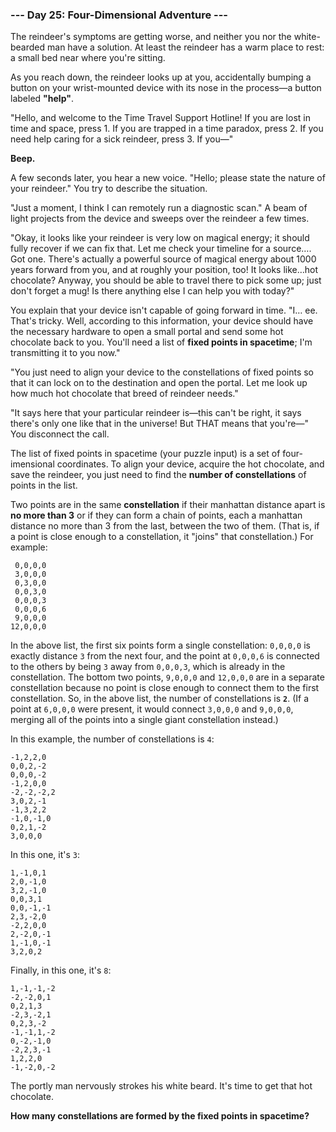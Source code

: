 ### --- Day 25: Four-Dimensional Adventure ---

The reindeer's symptoms are getting worse, and neither you nor the white-
bearded man have a solution. At least the reindeer has a warm place to
rest: a small bed near where you're sitting.

As you reach down, the reindeer looks up at you, accidentally bumping a
button on your wrist-mounted device with its nose in the process—a button
labeled **"help"**.

"Hello, and welcome to the Time Travel Support Hotline! If you are lost in
time and space, press 1. If you are trapped in a time paradox, press 2. If
you need help caring for a sick reindeer, press 3. If you—"

**Beep.**

A few seconds later, you hear a new voice. "Hello; please state the nature
of your reindeer." You try to describe the situation.

"Just a moment, I think I can remotely run a diagnostic scan." A beam of
light projects from the device and sweeps over the reindeer a few times.

"Okay, it looks like your reindeer is very low on magical energy; it should
fully recover if we can fix that. Let me check your timeline for a
source…. Got one. There's actually a powerful source of magical energy
about 1000 years forward from you, and at roughly your position, too! It
looks like…hot chocolate? Anyway, you should be able to travel there to
pick some up; just don't forget a mug! Is there anything else I can help
you with today?"

You explain that your device isn't capable of going forward in time. "I…
ee. That's tricky. Well, according to this information, your device should
have the necessary hardware to open a small portal and send some hot
chocolate back to you. You'll need a list of **fixed points in spacetime**; I'm
transmitting it to you now."

"You just need to align your device to the constellations of fixed points
so that it can lock on to the destination and open the portal. Let me look
up how much hot chocolate that breed of reindeer needs."

"It says here that your particular reindeer is—this can't be right, it
says there's only one like that in the universe! But THAT means that
you're—" You disconnect the call.

The list of fixed points in spacetime (your puzzle input) is a set of four-
imensional coordinates. To align your device, acquire the hot chocolate,
and save the reindeer, you just need to find the **number of constellations**
of points in the list.

Two points are in the same **constellation** if their manhattan distance apart
is **no more than 3** or if they can form a chain of points, each a manhattan
distance no more than 3 from the last, between the two of them. (That is,
if a point is close enough to a constellation, it "joins" that
constellation.) For example:
```
 0,0,0,0
 3,0,0,0
 0,3,0,0
 0,0,3,0
 0,0,0,3
 0,0,0,6
 9,0,0,0
12,0,0,0
```
In the above list, the first six points form a single constellation:
`0,0,0,0` is exactly distance `3` from the next four, and the point at `0,0,0,6`
is connected to the others by being `3` away from `0,0,0,3`, which is already
in the constellation. The bottom two points, `9,0,0,0` and `12,0,0,0` are in a
separate constellation because no point is close enough to connect them to
the first constellation. So, in the above list, the number of
constellations is **`2`**. (If a point at `6,0,0,0` were present, it would connect
`3,0,0,0` and `9,0,0,0`, merging all of the points into a single giant
constellation instead.)

In this example, the number of constellations is `4`:
```
-1,2,2,0
0,0,2,-2
0,0,0,-2
-1,2,0,0
-2,-2,-2,2
3,0,2,-1
-1,3,2,2
-1,0,-1,0
0,2,1,-2
3,0,0,0
```
In this one, it's `3`:
```
1,-1,0,1
2,0,-1,0
3,2,-1,0
0,0,3,1
0,0,-1,-1
2,3,-2,0
-2,2,0,0
2,-2,0,-1
1,-1,0,-1
3,2,0,2
```
Finally, in this one, it's `8`:
```
1,-1,-1,-2
-2,-2,0,1
0,2,1,3
-2,3,-2,1
0,2,3,-2
-1,-1,1,-2
0,-2,-1,0
-2,2,3,-1
1,2,2,0
-1,-2,0,-2
```
The portly man nervously strokes his white beard. It's time to get that hot
chocolate.

**How many constellations are formed by the fixed points in spacetime?**
